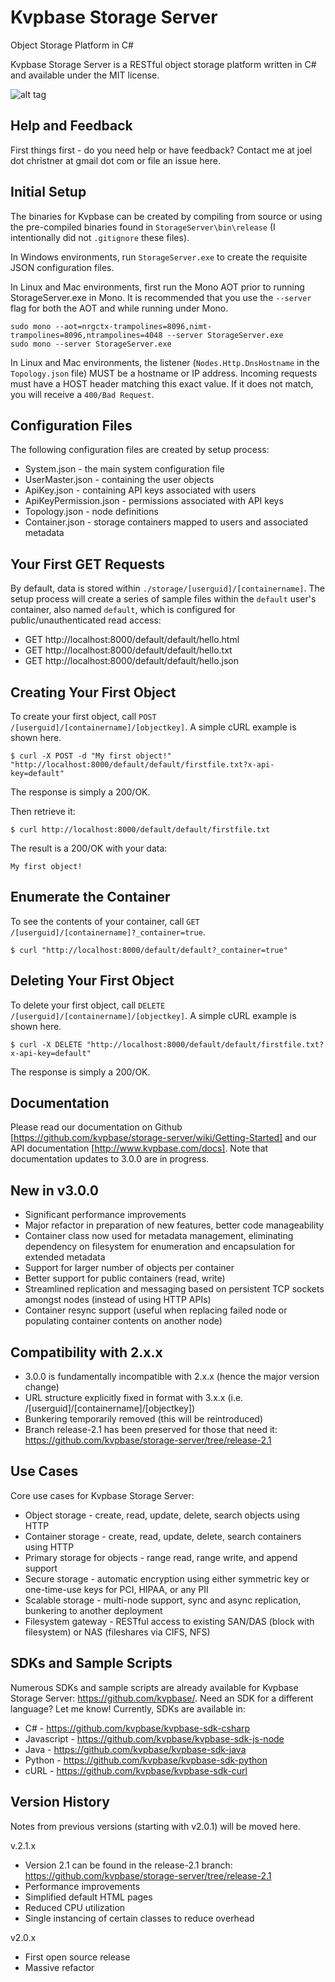 # Kvpbase Storage Server

Object Storage Platform in C#

Kvpbase Storage Server is a RESTful object storage platform written in C# and available under the MIT license.  

![alt tag](https://github.com/kvpbase/storage-server/blob/master/assets/diagram.png)

## Help and Feedback

First things first - do you need help or have feedback?  Contact me at joel dot christner at gmail dot com or file an issue here. 

## Initial Setup

The binaries for Kvpbase can be created by compiling from source or using the pre-compiled binaries found in ```StorageServer\bin\release``` (I intentionally did not ```.gitignore``` these files).

In Windows environments, run ```StorageServer.exe``` to create the requisite JSON configuration files.

In Linux and Mac environments, first run the Mono AOT prior to running StorageServer.exe in Mono.  It is recommended that you use the ```--server``` flag for both the AOT and while running under Mono.
```
sudo mono --aot=nrgctx-trampolines=8096,nimt-trampolines=8096,ntrampolines=4048 --server StorageServer.exe
sudo mono --server StorageServer.exe
```

In Linux and Mac environments, the listener (```Nodes.Http.DnsHostname``` in the ```Topology.json``` file) MUST be a hostname or IP address.  Incoming requests must have a HOST header matching this exact value.  If it does not match, you will receive a ```400/Bad Request```.

## Configuration Files

The following configuration files are created by setup process:

- System.json - the main system configuration file
- UserMaster.json - containing the user objects
- ApiKey.json - containing API keys associated with users
- ApiKeyPermission.json - permissions associated with API keys
- Topology.json - node definitions
- Container.json - storage containers mapped to users and associated metadata

## Your First GET Requests

By default, data is stored within ```./storage/[userguid]/[containername]```.  The setup process will create a series of sample files within the ```default``` user's container, also named ```default```, which is configured for public/unauthenticated read access:

- GET http://localhost:8000/default/default/hello.html 
- GET http://localhost:8000/default/default/hello.txt 
- GET http://localhost:8000/default/default/hello.json 

## Creating Your First Object

To create your first object, call ```POST /[userguid]/[containername]/[objectkey]```.  A simple cURL example is shown here.
```
$ curl -X POST -d "My first object!" "http://localhost:8000/default/default/firstfile.txt?x-api-key=default"
```

The response is simply a 200/OK. 

Then retrieve it:
```
$ curl http://localhost:8000/default/default/firstfile.txt
```

The result is a 200/OK with your data:
```
My first object!
```

## Enumerate the Container

To see the contents of your container, call ```GET /[userguid]/[containername]?_container=true```.
```
$ curl "http://localhost:8000/default/default?_container=true"
```

## Deleting Your First Object

To delete your first object, call ```DELETE /[userguid]/[containername]/[objectkey]```.  A simple cURL example is shown here.
```
$ curl -X DELETE "http://localhost:8000/default/default/firstfile.txt?x-api-key=default"
```

The response is simply a 200/OK.

## Documentation

Please read our documentation on Github [https://github.com/kvpbase/storage-server/wiki/Getting-Started] and our API documentation [http://www.kvpbase.com/docs].  Note that documentation updates to 3.0.0 are in progress.

## New in v3.0.0

- Significant performance improvements
- Major refactor in preparation of new features, better code manageability
- Container class now used for metadata management, eliminating dependency on filesystem for enumeration and encapsulation for extended metadata
- Support for larger number of objects per container
- Better support for public containers (read, write)
- Streamlined replication and messaging based on persistent TCP sockets amongst nodes (instead of using HTTP APIs)
- Container resync support (useful when replacing failed node or populating container contents on another node)

## Compatibility with 2.x.x

- 3.0.0 is fundamentally incompatible with 2.x.x (hence the major version change)
- URL structure explicitly fixed in format with 3.x.x (i.e. /[userguid]/[containername]/[objectkey])
- Bunkering temporarily removed (this will be reintroduced)
- Branch release-2.1 has been preserved for those that need it: https://github.com/kvpbase/storage-server/tree/release-2.1

## Use Cases

Core use cases for Kvpbase Storage Server:
- Object storage - create, read, update, delete, search objects using HTTP
- Container storage - create, read, update, delete, search containers using HTTP
- Primary storage for objects - range read, range write, and append support
- Secure storage - automatic encryption using either symmetric key or one-time-use keys for PCI, HIPAA, or any PII
- Scalable storage - multi-node support, sync and async replication, bunkering to another deployment
- Filesystem gateway - RESTful access to existing SAN/DAS (block with filesystem) or NAS (fileshares via CIFS, NFS)

## SDKs and Sample Scripts

Numerous SDKs and sample scripts are already available for Kvpbase Storage Server: https://github.com/kvpbase/.  Need an SDK for a different language?  Let me know!  Currently, SDKs are available in:
- C# - https://github.com/kvpbase/kvpbase-sdk-csharp
- Javascript - https://github.com/kvpbase/kvpbase-sdk-js-node
- Java - https://github.com/kvpbase/kvpbase-sdk-java
- Python - https://github.com/kvpbase/kvpbase-sdk-python
- cURL - https://github.com/kvpbase/kvpbase-sdk-curl

## Version History

Notes from previous versions (starting with v2.0.1) will be moved here.

v.2.1.x

- Version 2.1 can be found in the release-2.1 branch: https://github.com/kvpbase/storage-server/tree/release-2.1
- Performance improvements
- Simplified default HTML pages
- Reduced CPU utilization
- Single instancing of certain classes to reduce overhead

v2.0.x

- First open source release
- Massive refactor